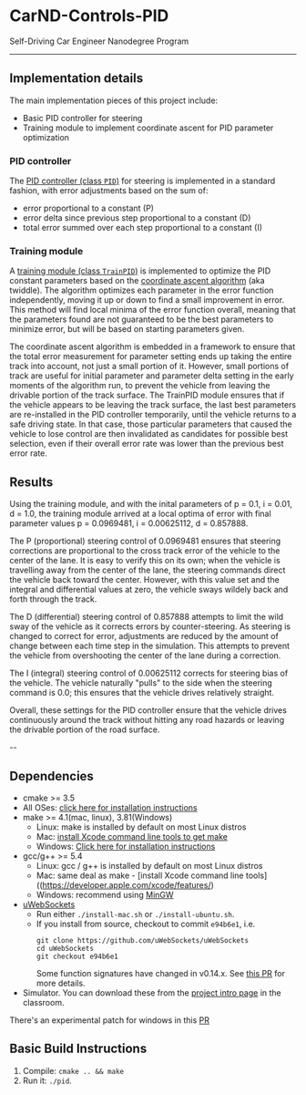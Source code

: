 # CarND-Controls-PID
Self-Driving Car Engineer Nanodegree Program

---

## Implementation details

The main implementation pieces of this project include:

* Basic PID controller for steering
* Training module to implement coordinate ascent for PID parameter optimization

### PID controller

The [PID controller (class `PID`)](src/PID.cpp) for steering is implemented in a standard fashion, with error adjustments based on the sum of:
* error proportional to a constant (P)
* error delta since previous step proportional to a constant (D)
* total error summed over each step proportional to a constant (I)

### Training module

A [training module (class `TrainPID`)](src/TrainPID.cc) is implemented to optimize the PID constant parameters based on the [coordinate ascent algorithm](https://en.wikipedia.org/wiki/Coordinate_descent) (aka twiddle). The algorithm optimizes each parameter in the error function independently, moving it up or down to find a small improvement in error. This method will find local minima of the error function overall, meaning that the parameters found are not guaranteed to be the best parameters to minimize error, but will be based on starting parameters given.

The coordinate ascent algorithm is embedded in a framework to ensure that the total error measurement for parameter setting ends up taking the entire track into account, not just a small portion of it. However, small portions of track are useful for initial parameter and parameter delta setting in the early moments of the algorithm run, to prevent the vehicle from leaving the drivable portion of the track surface. The TrainPID module ensures that if the vehicle appears to be leaving the track surface, the last best parameters are re-installed in the PID controller temporarily, until the vehicle returns to a safe driving state. In that case, those particular parameters that caused the vehicle to lose control are then invalidated as candidates for possible best selection, even if their overall error rate was lower than the previous best error rate.

## Results

Using the training module, and with the inital parameters of p = 0.1, i = 0.01, d = 1.0, the training module arrived at a local optima of error with final parameter values p = 0.0969481, i = 0.00625112, d = 0.857888.

The P (proportional) steering control of 0.0969481 ensures that steering corrections are proportional to the cross track error of the vehicle to the center of the lane. It is easy to verify this on its own; when the vehicle is travelling away from the center of the lane, the steering commands direct the vehicle back toward the center. However, with this value set and the integral and differential values at zero, the vehicle sways wildely back and forth through the track.

The D (differential) steering control of 0.857888 attempts to limit the wild sway of the vehicle as it corrects errors by counter-steering. As steering is changed to correct for error, adjustments are reduced by the amount of change between each time step in the simulation. This attempts to prevent the vehicle from overshooting the center of the lane during a correction.

The I (integral) steering control of 0.00625112 corrects for steering bias of the vehicle. The vehicle naturally "pulls" to the side when the steering command is 0.0; this ensures that the vehicle drives relatively straight.


Overall, these settings for the PID controller ensure that the vehicle drives continuously around the track without hitting any road hazards or leaving the drivable portion of the road surface.


--

## Dependencies

* cmake >= 3.5
 * All OSes: [click here for installation instructions](https://cmake.org/install/)
* make >= 4.1(mac, linux), 3.81(Windows)
  * Linux: make is installed by default on most Linux distros
  * Mac: [install Xcode command line tools to get make](https://developer.apple.com/xcode/features/)
  * Windows: [Click here for installation instructions](http://gnuwin32.sourceforge.net/packages/make.htm)
* gcc/g++ >= 5.4
  * Linux: gcc / g++ is installed by default on most Linux distros
  * Mac: same deal as make - [install Xcode command line tools]((https://developer.apple.com/xcode/features/)
  * Windows: recommend using [MinGW](http://www.mingw.org/)
* [uWebSockets](https://github.com/uWebSockets/uWebSockets)
  * Run either `./install-mac.sh` or `./install-ubuntu.sh`.
  * If you install from source, checkout to commit `e94b6e1`, i.e.
    ```
    git clone https://github.com/uWebSockets/uWebSockets 
    cd uWebSockets
    git checkout e94b6e1
    ```
    Some function signatures have changed in v0.14.x. See [this PR](https://github.com/udacity/CarND-MPC-Project/pull/3) for more details.
* Simulator. You can download these from the [project intro page](https://github.com/udacity/self-driving-car-sim/releases) in the classroom.

There's an experimental patch for windows in this [PR](https://github.com/udacity/CarND-PID-Control-Project/pull/3)

## Basic Build Instructions

1. Compile: `cmake .. && make`
1. Run it: `./pid`. 

